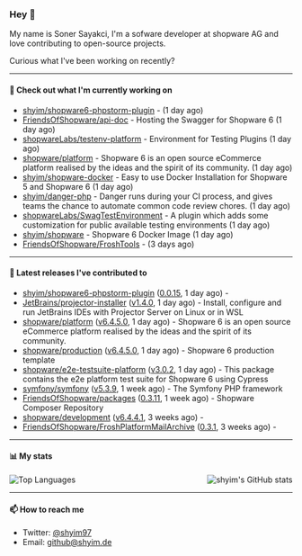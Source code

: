 ### Hey 👋

My name is Soner Sayakci, I'm a sofware developer at shopware AG and love contributing to open-source projects.

Curious what I've been working on recently?

---

#### 👷 Check out what I'm currently working on

- [shyim/shopware6-phpstorm-plugin](https://github.com/shyim/shopware6-phpstorm-plugin) -  (1 day ago)
- [FriendsOfShopware/api-doc](https://github.com/FriendsOfShopware/api-doc) - Hosting the Swagger for Shopware 6 (1 day ago)
- [shopwareLabs/testenv-platform](https://github.com/shopwareLabs/testenv-platform) - Environment for Testing Plugins (1 day ago)
- [shopware/platform](https://github.com/shopware/platform) - Shopware 6 is an open source eCommerce platform realised by the ideas and the spirit of its community. (1 day ago)
- [shyim/shopware-docker](https://github.com/shyim/shopware-docker) - Easy to use Docker Installation for Shopware 5 and Shopware 6 (1 day ago)
- [shyim/danger-php](https://github.com/shyim/danger-php) - Danger runs during your CI process, and gives teams the chance to automate common code review chores. (1 day ago)
- [shopwareLabs/SwagTestEnvironment](https://github.com/shopwareLabs/SwagTestEnvironment) - A plugin which adds some customization for public available testing environments (1 day ago)
- [shyim/shopware](https://github.com/shyim/shopware) - Shopware 6 Docker Image (1 day ago)
- [FriendsOfShopware/FroshTools](https://github.com/FriendsOfShopware/FroshTools) -  (3 days ago)

---

#### 🔭 Latest releases I've contributed to

- [shyim/shopware6-phpstorm-plugin](https://github.com/shyim/shopware6-phpstorm-plugin) ([0.0.15](https://github.com/shyim/shopware6-phpstorm-plugin/releases/tag/0.0.15), 1 day ago) - 
- [JetBrains/projector-installer](https://github.com/JetBrains/projector-installer) ([v1.4.0](https://github.com/JetBrains/projector-installer/releases/tag/v1.4.0), 1 day ago) - Install, configure and run JetBrains IDEs with Projector Server on Linux or in WSL
- [shopware/platform](https://github.com/shopware/platform) ([v6.4.5.0](https://github.com/shopware/platform/releases/tag/v6.4.5.0), 1 day ago) - Shopware 6 is an open source eCommerce platform realised by the ideas and the spirit of its community.
- [shopware/production](https://github.com/shopware/production) ([v6.4.5.0](https://github.com/shopware/production/releases/tag/v6.4.5.0), 1 day ago) - Shopware 6 production template
- [shopware/e2e-testsuite-platform](https://github.com/shopware/e2e-testsuite-platform) ([v3.0.2](https://github.com/shopware/e2e-testsuite-platform/releases/tag/v3.0.2), 1 day ago) - This package contains the e2e platform test suite for Shopware 6 using Cypress
- [symfony/symfony](https://github.com/symfony/symfony) ([v5.3.9](https://github.com/symfony/symfony/releases/tag/v5.3.9), 1 week ago) - The Symfony PHP framework
- [FriendsOfShopware/packages](https://github.com/FriendsOfShopware/packages) ([0.3.11](https://github.com/FriendsOfShopware/packages/releases/tag/0.3.11), 1 week ago) - Shopware Composer Repository
- [shopware/development](https://github.com/shopware/development) ([v6.4.4.1](https://github.com/shopware/development/releases/tag/v6.4.4.1), 3 weeks ago) - 
- [FriendsOfShopware/FroshPlatformMailArchive](https://github.com/FriendsOfShopware/FroshPlatformMailArchive) ([0.3.1](https://github.com/FriendsOfShopware/FroshPlatformMailArchive/releases/tag/0.3.1), 3 weeks ago) - 

---

#### 📊 My stats

<img align="right" alt="shyim's GitHub stats" src="https://github-readme-stats.vercel.app/api?username=shyim&count_private=1&show_icons=true&" />

![Top Languages](https://github-readme-stats.vercel.app/api/top-langs/?username=shyim)

---

#### 📫 How to reach me

- Twitter: [@shyim97](https://twitter.com/shyim97)
- Email: [github@shyim.de](mailto://github@shyim.de)
